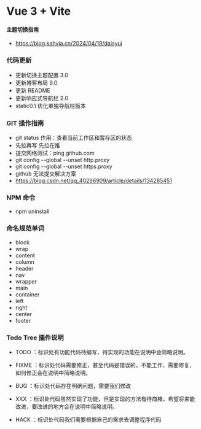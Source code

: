 # Vue 3 + Vite

#### 主题切换指南

- https://blog.kahvia.cn/2024/04/19/daisyui

### 代码更新

- 更新切换主题配置 3.0
- 更新博客布局 9.0
- 更新 README
- 更新响应式导航栏 2.0
- static0.1 优化单独导航栏版本

### GIT 操作指南

- git status 作用：查看当前工作区和暂存区的状态
- 先拉再写 先拉在推
- 提交网络测试：ping github.com
- git config --global --unset http.proxy
- git config --global --unset https.proxy
- github 无法提交解决方案
- https://blog.csdn.net/qq_40296909/article/details/134285451

### NPM 命令

- npm uninstall

### 命名规范单词

- block
- wrap
- content
- column
- header
- nav
- wrapper
- main
- container
- left
- right
- center
- footer

### Todo Tree 插件说明

- TODO ：标识处有功能代码待编写，待实现的功能在说明中会简略说明。

- FIXME ：标识处代码需要修正，甚至代码是错误的，不能工作，需要修复，如何修正会在说明中简略说明。

- BUG ：标识处代码存在明确问题，需要我们修改

- XXX ：标识处代码虽然实现了功能，但是实现的方法有待商榷，希望将来能改进，要改进的地方会在说明中简略说明。

- HACK ：标识处代码我们需要根据自己的需求去调整程序代码
